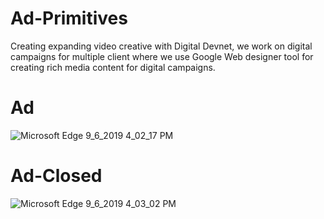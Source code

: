 # Ad-Primitives
Creating expanding video creative with Digital Devnet, we work on digital campaigns for multiple client where we use Google Web designer tool for creating rich media content for digital campaigns.

# Ad
![Microsoft Edge 9_6_2019 4_02_17 PM](https://user-images.githubusercontent.com/34619999/64430851-d1490580-d0c1-11e9-8a6e-71ed843a516f.png)

# Ad-Closed
![Microsoft Edge 9_6_2019 4_03_02 PM](https://user-images.githubusercontent.com/34619999/64430884-e45bd580-d0c1-11e9-9a03-8980bfef4753.png)
